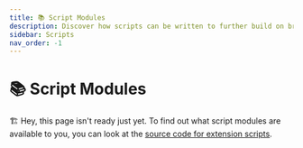 ```yaml
---
title: 📚 Script Modules
description: Discover how scripts can be written to further build on bridge.'s extension capabilties.
sidebar: Scripts
nav_order: -1
---
```


# 📚 Script Modules

:building_construction: Hey, this page isn't ready just yet. To find out what script modules are available to you, you can look at the [source code for extension scripts](https://github.com/bridge-core/editor/tree/main/src/components/Extensions/Scripts).
